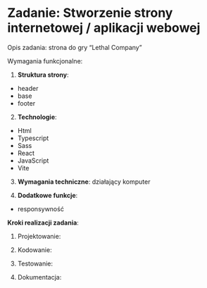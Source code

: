 # Zadanie: Stworzenie strony internetowej / aplikacji webowej

Opis zadania: 
strona do gry “Lethal Company”

Wymagania funkcjonalne:
1. **Struktura strony**: 
 - header
 - base
 - footer

2. **Technologie**: 
 - Html
 - Typescript
 - Sass
 - React
 - JavaScript
 - Vite

3. **Wymagania techniczne**:
działający komputer

4. **Dodatkowe funkcje**:

 - responsywność

**Kroki realizacji zadania**:
1. Projektowanie:


2. Kodowanie:


3. Testowanie:


4. Dokumentacja:
